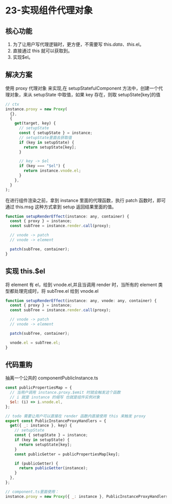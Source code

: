 # 23-实现组件代理对象

## 核心功能

1. 为了让用户写代理逻辑时，更方便，不需要写 this.$data、this.$el。
2. 直接通过 this 就可以获取到。
3. 实现$el。

## 解决方案

使用 proxy 代理对象 来实现,在 setupStatefulComponent 方法中，创建一个代理对象，来从 setupState 中取值，如果 key 存在，则取 setupState[key]的值

```javascript
// ctx
instance.proxy = new Proxy(
  {},
  {
    get(target, key) {
      // setupState
      const { setupState } = instance;
      // setupState里面去获取值
      if (key in setupState) {
        return setupState[key];
      }

      // key -> $el
      if (key === "$el") {
        return instance.vnode.el;
      }
    },
  }
);
```

在进行组件渲染之前，拿到 instance 里面的代理函数，执行 patch 函数时，即可通过 this.msg 这种方式拿到 setup 返回结果里面的值。

```javascript
function setupRenderEffect(instance: any, container) {
  const { proxy } = instance;
  const subTree = instance.render.call(proxy);

  // vnode -> patch
  // vnode -> element

  patch(subTree, container);
}
```

## 实现 this.$el

将 element 有 el，给到 vnode.el,并且当调用 render 时，当所有的 element 类型都处理完成时，将 subTree.el 给到
vnode.el

```javascript
function setupRenderEffect(instance: any, vnode: any, container) {
  const { proxy } = instance;
  const subTree = instance.render.call(proxy);

  // vnode -> patch
  // vnode -> element

  patch(subTree, container);

  vnode.el = subTree.el;
}
```

## 代码重购

抽离一个公共的 componentPublicInstance.ts

```javascript
const publicPropertiesMap = {
  // 当用户调用 instance.proxy.$emit 时就会触发这个函数
  // i 就是 instance 的缩写 也就是组件实例对象
  $el: (i) => i.vnode.el,
};

// todo 需要让用户可以直接在 render 函数内直接使用 this 来触发 proxy
export const PublicInstanceProxyHandlers = {
  get({ _: instance }, key) {
    // setupState
    const { setupState } = instance;
    if (key in setupState) {
      return setupState[key];
    }
    const publicGetter = publicPropertiesMap[key];

    if (publicGetter) {
      return publicGetter(instance);
    }
  },
};
```

```javascript
// component.ts里面使用：
instance.proxy = new Proxy({ _: instance }, PublicInstanceProxyHandlers);
```
